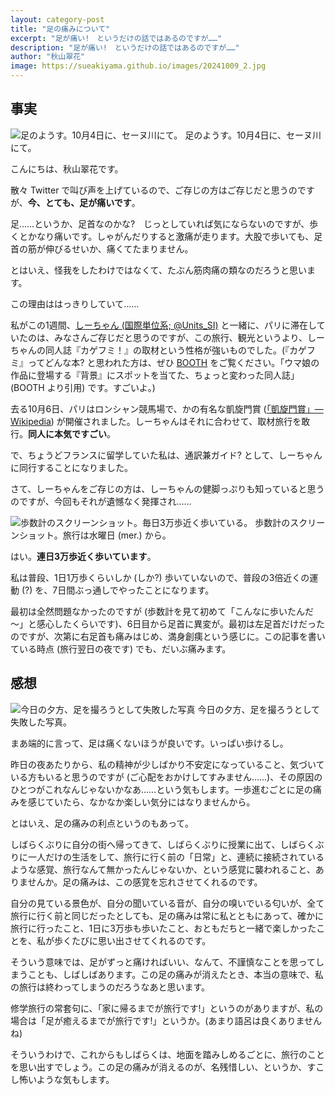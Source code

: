 ```yaml
---
layout: category-post
title: "足の痛みについて"
excerpt: "足が痛い!　というだけの話ではあるのですが……"
description: "足が痛い!　というだけの話ではあるのですが……"
author: "秋山翠花"
image: https://sueakiyama.github.io/images/20241009_2.jpg
---
```


## 事実

![足のようす。10月4日に、セーヌ川にて。](https://sueakiyama.github.io/images/20241009_0.jpg)
足のようす。10月4日に、セーヌ川にて。

こんにちは、秋山翠花です。

散々 Twitter で叫び声を上げているので、ご存じの方はご存じだと思うのですが、**今、とても、足が痛いです**。

足……というか、足首なのかな?　じっとしていれば気にならないのですが、歩くとかなり痛いです。しゃがんだりすると激痛が走ります。大股で歩いても、足首の筋が伸びるせいか、痛くてたまりません。

とはいえ、怪我をしたわけではなくて、たぶん筋肉痛の類なのだろうと思います。

この理由ははっきりしていて……

私がこの1週間、[しーちゃん (国際単位系; @Units_SI)](https://twitter.com/Units_SI) と一緒に、パリに滞在していたのは、みなさんご存じだと思うのですが、この旅行、観光というより、しーちゃんの同人誌『カゲフミ！』の取材という性格が強いものでした。(『カゲフミ』ってどんな本? と思われた方は、ぜひ [BOOTH](https://booth.pm/ja/items/5999336) をご覧ください。「ウマ娘の作品に登場する『背景』にスポットを当てた、ちょっと変わった同人誌」(BOOTH より引用) です。すごいよ。)

去る10月6日、パリはロンシャン競馬場で、かの有名な凱旋門賞 ([「凱旋門賞」― Wikipedia](https://ja.wikipedia.org/wiki/%E5%87%B1%E6%97%8B%E9%96%80%E8%B3%9E)) が開催されました。しーちゃんはそれに合わせて、取材旅行を敢行。**同人に本気ですごい**。

で、ちょうどフランスに留学していた私は、通訳兼ガイド? として、しーちゃんに同行することになりました。

さて、しーちゃんをご存じの方は、しーちゃんの健脚っぷりも知っていると思うのですが、今回もそれが遺憾なく発揮され……

![歩数計のスクリーンショット。毎日3万歩近く歩いている。](https://sueakiyama.github.io/images/20241009_1.png)
歩数計のスクリーンショット。旅行は水曜日 (mer.) から。

はい。**連日3万歩近く歩いています**。

私は普段、1日1万歩くらいしか (しか?) 歩いていないので、普段の3倍近くの運動 (?) を、7日間ぶっ通しでやったことになります。

最初は全然問題なかったのですが (歩数計を見て初めて「こんなに歩いたんだ～」と感心したくらいです)、6日目から足首に異変が。最初は左足首だけだったのですが、次第に右足首も痛みはじめ、満身創痍という感じに。この記事を書いている時点 (旅行翌日の夜です) でも、だいぶ痛みます。

## 感想

![今日の夕方、足を撮ろうとして失敗した写真](https://sueakiyama.github.io/images/20241009_2.jpg)
今日の夕方、足を撮ろうとして失敗した写真。

まあ端的に言って、足は痛くないほうが良いです。いっぱい歩けるし。

昨日の夜あたりから、私の精神が少しばかり不安定になっていること、気づいている方もいると思うのですが (ご心配をおかけしてすみません……)、その原因のひとつがこれなんじゃないかなあ……という気もします。一歩進むごとに足の痛みを感じていたら、なかなか楽しい気分にはなりませんから。

とはいえ、足の痛みの利点というのもあって。

しばらくぶりに自分の街へ帰ってきて、しばらくぶりに授業に出て、しばらくぶりに一人だけの生活をして、旅行に行く前の「日常」と、連続に接続されているような感覚、旅行なんて無かったんじゃないか、という感覚に襲われること、ありませんか。足の痛みは、この感覚を忘れさせてくれるのです。

自分の見ている景色が、自分の聞いている音が、自分の嗅いでいる匂いが、全て旅行に行く前と同じだったとしても、足の痛みは常に私とともにあって、確かに旅行に行ったこと、1日に3万歩も歩いたこと、おともだちと一緒で楽しかったことを、私が歩くたびに思い出させてくれるのです。

そういう意味では、足がずっと痛ければいい、なんて、不謹慎なことを思ってしまうことも、しばしばあります。この足の痛みが消えたとき、本当の意味で、私の旅行は終わってしまうのだろうなあと思います。

修学旅行の常套句に、「家に帰るまでが旅行です!」というのがありますが、私の場合は「足が癒えるまでが旅行です!」というか。(あまり語呂は良くありませんね)

そういうわけで、これからもしばらくは、地面を踏みしめるごとに、旅行のことを思い出すでしょう。この足の痛みが消えるのが、名残惜しい、というか、すこし怖いような気もします。
